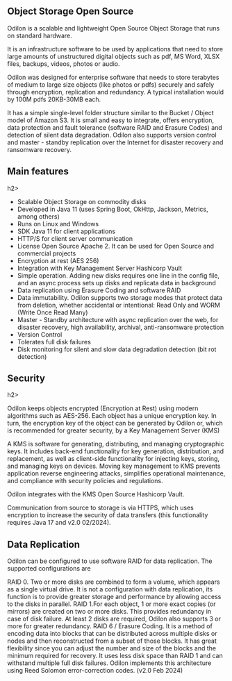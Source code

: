 <h2>Object Storage Open Source</h2>
<p>Odilon is a scalable and lightweight Open Source Object Storage that runs on standard hardware.</p>
<p>It is an infrastructure software to be used by applications that need to store large amounts of unstructured digital objects such as pdf, MS Word, XLSX files, backups, videos, photos or audio.</p>
<p>Odilon was designed for enterprise software that needs to store terabytes of medium to large size objects (like photos or pdfs) securely and safely through encryption, replication and redundancy. A typical installation would by 100M pdfs 20KB-30MB each.</p>
<p>It has a simple single-level folder structure similar to the Bucket / Object model of Amazon S3. It is small and easy to integrate, offers encryption, data protection and fault tolerance (software RAID and Erasure Codes) and detection of silent data degradation. Odilon also supports version control and master - standby replication over the Internet for disaster recovery and ransomware recovery.</p>

<h2>Main features</h2>h2>
<ul>
<li>Scalable Object Storage on commodity disks <br/></li>
<li>Developed in Java 11 (uses Spring Boot, OkHttp, Jackson, Metrics, among others)</li>
<li>Runs on Linux and Windows</li>
<li>SDK Java 11 for client applications</li>
<li>HTTP/S for client server communication</li>
<li>License Open Source Apache 2. It can be used for Open Source and commercial projects</li>
<li>Encryption at rest (AES 256)</li>
<li>Integration with Key Management Server Hashicorp Vault</li>
<li>Simple operation. Adding new disks requires one line in the config file, and an async process sets up disks and replicata data in background</li>
<li>Data replication using Erasure Coding and software RAID</li>
<li>Data immutability. Odilon supports two storage modes that protect data from deletion, whether accidental or intentional: Read Only and WORM (Write Once Read Many)</li>
<li>Master - Standby architecture with async replication over the web, for disaster recovery, high availability, archival, anti-ransomware protection</li>
<li>Version Control</li>
<li>Tolerates full disk failures</li>
<li>Disk monitoring for silent and slow data degradation detection (bit rot detection)</li>
</ul>

<h2>Security</h2>h2>
<p>Odilon keeps objects encrypted (Encryption at Rest) using modern algorithms such as AES-256. Each object has a unique encryption key. In turn, the encryption key of the object can be generated by Odilon or, which is recommended for greater security, by a Key Management Server (KMS)</p>
<p>A KMS is software for generating, distributing, and managing cryptographic keys. It includes back-end functionality for key generation, distribution, and replacement, as well as client-side functionality for injecting keys, storing, and managing keys on devices. Moving key management to KMS prevents application reverse engineering attacks, simplifies operational maintenance, and compliance with security policies and regulations.</p>
<p>Odilon integrates with the KMS Open Source Hashicorp Vault.</p>
<p>Communication from source to storage is via HTTPS, which uses encryption to increase the security of data transfers (this functionality requires Java 17 and v2.0 02/2024).</p>
<h2>Data Replication</h2>
<p>Odilon can be configured to use software RAID for data replication. The supported configurations are</p>
RAID 0. Two or more disks are combined to form a volume, which appears as a single virtual drive. It is not a configuration with data replication, its function is to provide greater storage and performance by allowing access to the disks in parallel.
RAID 1.For each object, 1 or more exact copies (or mirrors) are created on two or more disks. This provides redundancy in case of disk failure. At least 2 disks are required, Odilon also supports 3 or more for greater redundancy.
RAID 6 / Erasure Coding. It is a method of encoding data into blocks that can be distributed across multiple disks or nodes and then reconstructed from a subset of those blocks. It has great flexibility since you can adjust the number and size of the blocks and the minimum required for recovery. It uses less disk space than RAID 1 and can withstand multiple full disk failures. Odilon implements this architecture using Reed Solomon error-correction codes. (v2.0 Feb 2024)
